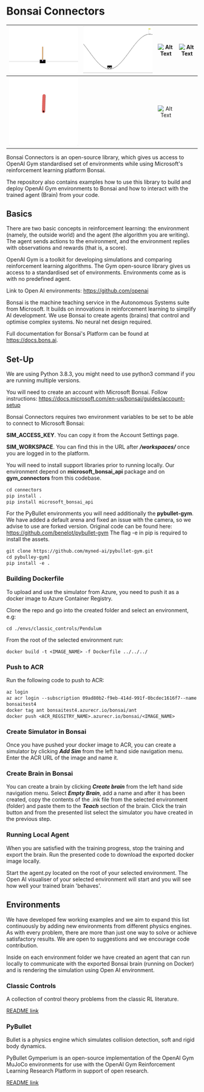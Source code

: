 # Bonsai Connectors

![Alt Text](assets/cart_pole.gif)|![Alt Text](assets/mountain_car.gif)|![Alt Text](assets/hoppers.gif)  |![Alt Text](assets/reacher.gif)
:-------------------------------:|:----------------------------------:|:-------------------------------:|:------------------------------:
![Alt Text](assets/pendulum.gif)                |                                       |![Alt Text](assets/half_cheetah.gif)


Bonsai Connectors is an open-source library, which gives us access to OpenAI Gym standardised set of environments while using Microsoft's reinforcement learning platform Bonsai.

The repository also contains examples how to use this library to build and deploy OpenAI Gym environments to Bonsai and how to interact with the trained agent (Brain) from your code.  

## Basics

There are two basic concepts in reinforcement learning: the environment (namely, the outside world) and the agent (the algorithm you are writing). The agent sends actions to the environment, and the environment replies with observations and rewards (that is, a score).

OpenAI Gym is a toolkit for developing simulations and comparing reinforcement learning algorithms. The Gym open-source library gives us access to a standardised set of environments. Environments come as is with no predefined agent.

Link to Open AI environments: https://github.com/openai

Bonsai is the machine teaching service in the Autonomous Systems suite from Microsoft. It builds on innovations in reinforcement learning to simplify AI development.
We use Bonsai to create agents (brains) that control and optimise complex systems. No neural net design required.

Full documentation for Bonsai's Platform can be found at https://docs.bons.ai.

## Set-Up

We are using Python 3.8.3, you might need to use python3 command if you are running multiple versions.

You will need to create an account with Microsoft Bonsai.
Follow instructions: https://docs.microsoft.com/en-us/bonsai/guides/account-setup

Bonsai Connectors requires two environment variables to be set to be able to connect to Microsoft Bonsai:

**SIM_ACCESS_KEY**. You can copy it from the Account Settings page.

**SIM_WORKSPACE**. You can find this in the URL after ***/workspaces/*** once you are logged in to the platform.

You will need to install support libraries prior to running locally.
Our environment depend on **microsoft_bonsai_api** package and on **gym_connectors** from this codebase.

```
cd connectors
pip install .
pip install microsoft_bonsai_api
```

For the PyBullet environments you will need additionally the **pybullet-gym**. 
We have added a default arena and fixed an issue with the camera, so we advise to use are forked version. Original code can be found here: https://github.com/benelot/pybullet-gym
The flag -e in pip is required to install the assets.

```
git clone https://github.com/myned-ai/pybullet-gym.git
cd pybulley-gym]
pip install -e .
```


### Building Dockerfile
To upload and use the simulator from Azure, you need to push it as a docker image to Azure Container Registry.

Clone the repo and go into the created folder and select an environment, e.g:

```
cd ./envs/classic_controls/Pendulum
```

From the root of the selected environment run:

```
docker build -t <IMAGE_NAME> -f Dockerfile ../../../
```

### Push to ACR
Run the following code to push to ACR:

```
az login
az acr login --subscription 09ad80b2-f9eb-414d-991f-0bcdec1616f7--name bonsaitest4
docker tag ant bonsaitest4.azurecr.io/bonsai/ant
docker push <ACR_REGSITRY_NAME>.azurecr.io/bonsai/<IMAGE_NAME>
```

### Create Simulator in Bonsai
Once you have pushed your docker image to ACR, you can create a simulator by clicking ***Add Sim*** from the left hand side navigation menu. Enter the ACR URL of the image and name it.

### Create Brain in Bonsai
You can create a brain by clicking ***Create brain*** from the left hand side navigation menu. Select ***Empty Brain***, add a name and after it has been created, copy the contents of the .ink file from the selected environment (folder) and paste them to the ***Teach*** section of the brain. Click the train button and from the presented list select the simulator you have created in the previous step.

### Running Local Agent
When you are satisfied with the training progress, stop the training and export the brain.
Run the presented code to download the exported docker image locally.

Start the agent.py located on the root of your selected environment.
The Open AI visualiser of your selected environment will start and you will see how well your trained brain 'behaves'.

## Environments

We have developed few working examples and we aim to expand this list continuously by adding new environments from different physics engines.
As with every problem, there are more than just one way to solve or achieve satisfactory results.
We are open to suggestions and we encourage code contribution.

Inside on each environment folder we have created an agent that can run locally to communicate with the exported Bonsai brain (running on Docker) and is rendering the simulation using Open AI environment.

### Classic Controls

A collection of control theory problems from the classic RL literature.

[README link](https://github.com/myned-ai/bonsai-connectors/blob/master/envs/classic_controls/README.md)

### PyBullet

Bullet is a physics engine which simulates collision detection, soft and rigid body dynamics.

PyBullet Gymperium is an open-source implementation of the OpenAI Gym MuJoCo environments for use with the OpenAI Gym Reinforcement Learning Research Platform in support of open research.

[README link](https://github.com/myned-ai/bonsai-connectors/blob/master/envs/pybullet/README.md)
